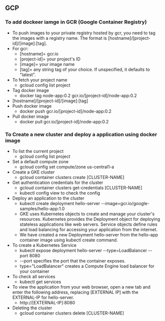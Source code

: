 ## GCP


### To add dockeer iamge in GCR (Google Container Registry)
- To push images to your private registry hosted by gcr, you need to tag the images with a registry name. The format is [hostname]/[project-id]/[image]:[tag].
- For gcr:
  - [hostname]= gcr.io
  - [project-id]= your project's ID
  - [image]= your image name
  - [tag]= any string tag of your choice. If unspecified, it defaults to "latest".
- To fetch your project name 
  - gcloud config list project
- Tag docker image
  - docker tag node-app:0.2 gcr.io/[project-id]/node-app:0.2
- [hostname]/[project-id]/[image]:[tag]
- Push docker image
  - docker push gcr.io/[project-id]/node-app:0.2
- Pull docker image
  - docker pull gcr.io/[project-id]/node-app:0.2



### To Create a new cluster and deploy a application using docker image 
- To list the current project
  - gcloud config list project
- Set a default compute zone
  - gcloud config set compute/zone us-central1-a
- Create a GKE cluster
  - gcloud container clusters create [CLUSTER-NAME]
- Get authentication credentials for the cluster
  - gcloud container clusters get-credentials [CLUSTER-NAME]
  - kubectl config view to check the config
- Deploy an application to the cluster
  - kubectl create deployment hello-server --image=gcr.io/google-samples/hello-app:1.0
  - GKE uses Kubernetes objects to create and manage your cluster's resources. Kubernetes provides the Deployment object for deploying stateless applications like web servers. Service objects define rules and load balancing for accessing your application from the internet.
  - We have created a new Deployment hello-server from the hello-app container image using kubectl create command.
- To create a Kubernetes Service
  - kubectl expose deployment hello-server --type=LoadBalancer --port 8080
  - --port specifies the port that the container exposes.
  - type="LoadBalancer" creates a Compute Engine load balancer for your container
- To check all services
  - kubectl get services
- To view the application from your web browser, open a new tab and enter the following address, replacing [EXTERNAL IP] with the EXTERNAL-IP for hello-server.
  - http://[EXTERNAL-IP]:8080
- Deleting the cluster
  - gcloud container clusters delete [CLUSTER-NAME]

